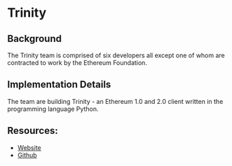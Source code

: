 # Trinity

## Background

The Trinity team is comprised of six developers all except one of whom are contracted to work by the Ethereum Foundation.

## Implementation Details

The team are building Trinity - an Ethereum 1.0 and 2.0 client written in the programming language Python.

## Resources:

* [Website](https://trinity.ethereum.org/)
* [Github](https://github.com/ethereum/py-evm)

